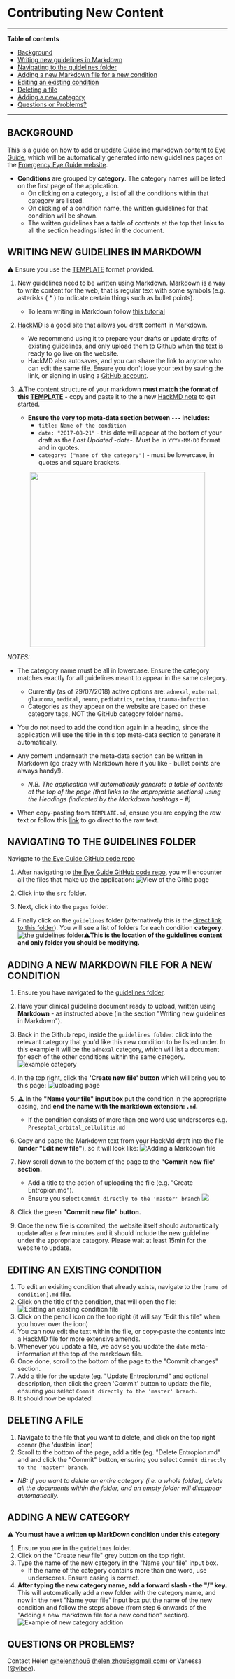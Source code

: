 # Contributing New Content

---
**Table of contents**
* [Background](https://github.com/vlbee/nhshackday-eyeguide/blob/master/CONTRIBUTING.md#background)
* [Writing new guidelines in Markdown](https://github.com/vlbee/nhshackday-eyeguide/blob/master/CONTRIBUTING.md#writing-new-guidelines-in-markdown)
* [Navigating to the guidelines folder](https://github.com/vlbee/nhshackday-eyeguide/blob/master/CONTRIBUTING.md#navigating-to-the-guidelines-folder)
* [Adding a new Markdown file for a new condition](https://github.com/vlbee/nhshackday-eyeguide/blob/master/CONTRIBUTING.md#adding-a-new-markdown-file-for-a-new-condition)
* [Editing an existing condition](https://github.com/vlbee/nhshackday-eyeguide/blob/master/CONTRIBUTING.md#editing-an-existing-condition)
* [Deleting a file](https://github.com/vlbee/nhshackday-eyeguide/blob/master/CONTRIBUTING.md#deleting-a-file)
* [Adding a new category](https://github.com/vlbee/nhshackday-eyeguide/blob/master/CONTRIBUTING.md#adding-a-new-category)
* [Questions or Problems?](https://github.com/vlbee/nhshackday-eyeguide/blob/master/CONTRIBUTING.md#questions-or-problems)
---

## BACKGROUND

This is a guide on how to add or update Guideline markdown content to [Eye Guide](https://github.com/vlbee/nhshackday-eyeguide/), which will be automatically generated into new guidelines pages on the [Emergency Eye Guide website](https://emergency-eye-guide.netlify.com/).
- **Conditions** are grouped by **category**. The category names will be listed on the first page of the application.
    - On clicking on a category, a list of all the conditions within that category are listed.
    - On clicking of a condition name, the written guidelines for that condition will be shown.
    - The written guidelines has a table of contents at the top that links to all the section headings listed in the document.

## WRITING NEW GUIDELINES IN MARKDOWN

⚠️ Ensure you use the [TEMPLATE](https://raw.githubusercontent.com/vlbee/nhshackday-eyeguide/master/TEMPLATE.md) format provided. 

1. New guidelines need to be written using Markdown. Markdown is a way to write content for the web, that is regular text with some symbols (e.g. asterisks ( * ) to indicate certain things such as bullet points).
    * To learn writing in Markdown follow [this tutorial](https://www.markdowntutorial.com/)
    
2. [HackMD](https://hackmd.io) is a good site that allows you draft content in Markdown.
    * We recommend using it to prepare your drafts or update drafts of existing guidelines, and only upload them to Github when the text is ready to go live on the website.
    * HackMD also autosaves, and you can share the link to anyone who can edit the same file. Ensure you don't lose your text by saving the link, or signing in using a [GitHub account](https://github.com).

3. ⚠️The content structure of your markdown **must match the format of this [TEMPLATE](https://raw.githubusercontent.com/vlbee/nhshackday-eyeguide/master/TEMPLATE.md)** - copy and paste it to the a new [HackMD note](https://hackmd.io) to get started.
    * **Ensure the very top meta-data section between `---` includes:**
        * `title: Name of the condition`
        * `date: "2017-08-21"` - this date will appear at the bottom of your draft as the *Last Updated -date-*. Must be in `YYYY-MM-DD` format and in quotes.
        * `category: ["name of the category"]` - must be lowercase, in quotes and square brackets. 

<p align="center">
  <img src="https://i.imgur.com/xCGAKr7.png" width="400"/>
</p>


*NOTES:*

* The catergory name must be all in lowercase. Ensure the category matches exactly for all guidelines meant to appear in the same category.
    * Currently (as of 29/07/2018) active options are: `adnexal`, `external`, `glaucoma`, `medical`, `neuro`, `pediatrics`, `retina`, `trauma-infection`. 
    * Categories as they appear on the website are based on these category tags, NOT the GitHub category folder name. 

* You do not need to add the condition again in a heading, since the application will use the title in this top meta-data section to generate it automatically.
* Any content underneath the meta-data section can be written in Markdown (go crazy with Markdown here if you like - bullet points are always handy!).
    * *N.B. The application will automatically generate a table of contents at the top of the page (that links to the appropriate sections) using the Headings (indicated by the Markdown hashtags - #)*
* When copy-pasting from `TEMPLATE.md`, ensure you are copying the *raw* text or follow this [link](https://raw.githubusercontent.com/vlbee/nhshackday-eyeguide/master/TEMPLATE.md) to go direct to the raw text. 

## NAVIGATING TO THE GUIDELINES FOLDER

Navigate to [the Eye Guide GitHub code repo](https://github.com/vlbee/nhshackday-eyeguide)

1. After navigating to [the Eye Guide GitHub code repo](https://github.com/vlbee/nhshackday-eyeguide), you will encounter all the files that make up the application: ![View of the Githb page](https://i.imgur.com/jHO4Adz.png)


2. Click into the `src` folder.

3. Next, click into the `pages` folder.

4. Finally click on the `guidelines` folder (alternatively this is the [direct link to this folder](https://github.com/vlbee/nhshackday-eyeguide/tree/master/src/pages/guidelines)). You will see a list of folders for each condition **category**.
![the guidelines folder](https://i.imgur.com/k6WXZ2a.png)⚠️**This is the location of the guidelines content and only folder you should be modifying.**

## ADDING A NEW MARKDOWN FILE FOR A NEW CONDITION

1. Ensure you have navigated to the [guidelines folder](https://github.com/vlbee/nhshackday-eyeguide/tree/master/src/pages/guidelines).

2. Have your clinical guideline document ready to upload, written using **Markdown** - as instructed above (in the section "Writing new guidelines in Markdown"). 

3. Back in the Github repo, inside the `guidelines folder`: click into the relevant category that you'd like this new condition to be listed under. In this example it will be the `adnexal` category, which will list a document for each of the other conditions within the same category.
![example category](https://i.imgur.com/ImLSwrs.png)

4. In the top right, click the **'Create new file' button** which will bring you to this page:
![uploading page](https://i.imgur.com/gHgfxvw.png)

5. ⚠️ In the **"Name your file" input box** put the condition in the appropriate casing, and **end the name with the markdown extension: `.md`.**
    * If the condition consists of more than one word use underscores e.g. `Preseptal_orbital_cellulitis.md`
6. Copy and paste the Markdown text from your HackMd draft into the file (**under "Edit new file"**), so it will look like:
![Adding a Markdown file](https://i.imgur.com/J5ETnaH.png)

7. Now scroll down to the bottom of the page to the **"Commit new file" section.**  
    * Add a title to the action of uploading the file (e.g. "Create Entropion.md"). 
    * Ensure you select `Commit directly to the 'master' branch`
![](https://i.imgur.com/dRaETg2.png)

8. Click the green **"Commit new file" button.** 
9. Once the new file is commited, the website itself should automatically update after a few minutes and it should include the new guideline under the appropriate category. Please wait at least 15min for the website to update. 


## EDITING AN EXISTING CONDITION

1. To edit an exisiting condition that already exists, navigate to the `[name of condition].md` file.
2. Click on the title of the condition, that will open the file:
    ![Editting an existing condition file](https://i.imgur.com/qYy0VnR.png)
3. Click on the pencil icon on the top right (it will say "Edit this file" when you hover over the icon)
4. You can now edit the text within the file, or copy-paste the contents into a HackMD file for more extensive amends.
5. Whenever you update a file, we advise you update the `date` meta-information at the top of the markdown file. 
6. Once done, scroll to the bottom of the page to the "Commit changes" section.
7. Add a title for the update (eg. "Update Entropion.md" and optional description, then click the green 'Commit' button to update the file, ensuring you select `Commit directly to the 'master' branch`.
8. It should now be updated!

## DELETING A FILE
1. Navigate to the file that you want to delete, and click on the top right corner (the 'dustbin' icon)
2. Scroll to the bottom of the page, add a title (eg. "Delete Entropion.md" and and click the "Commit" button, ensuring you select `Commit directly to the 'master' branch`.
* *NB: If you want to delete an entire category (i.e. a whole folder), delete all the documents within the folder, and an empty folder will disappear automatically.*

## ADDING A NEW CATEGORY
⚠️ **You must have a written up MarkDown condition under this category**
1. Ensure you are in the `guidelines` folder.
2. Click on the "Create new file" grey button on the top right.
3. Type the name of the new category in the "Name your file" input box.
    * If the name of the category contains more than one word, use underscores. Ensure casing is correct.
4. **After typing the new category name, add a forward slash - the "/" key.** This will automatically add a new folder with the category name, and now in the next "Name your file" input box put the name of the new condition and follow the steps above (from step 6 onwards of the "Adding a new markdown file for a new condition" section).
    ![Example of new category addition](https://i.imgur.com/wbmqUiD.png)

## QUESTIONS OR PROBLEMS?

Contact Helen [@helenzhou6](https://github.com/helenzhou6) (helen.zhou6@gmail.com) or Vanessa ([@vlbee](https://github.com/vlbee)).
